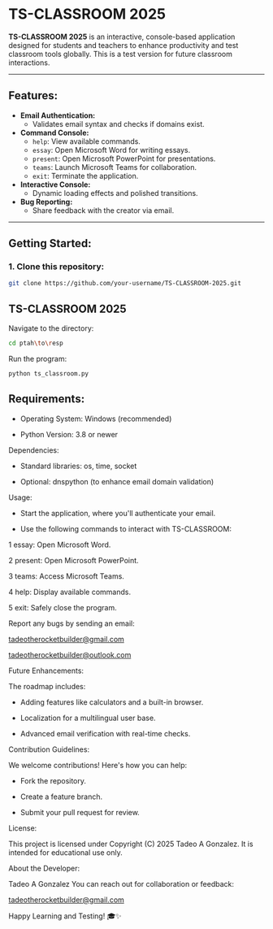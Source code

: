 # TS-CLASSROOM 2025

**TS-CLASSROOM 2025** is an interactive, console-based application designed for students and teachers to enhance productivity and test classroom tools globally. This is a test version for future classroom interactions.

---

## Features:

- **Email Authentication:**
  - Validates email syntax and checks if domains exist.
- **Command Console:**
  - `help`: View available commands.
  - `essay`: Open Microsoft Word for writing essays.
  - `present`: Open Microsoft PowerPoint for presentations.
  - `teams`: Launch Microsoft Teams for collaboration.
  - `exit`: Terminate the application.
- **Interactive Console:**
  - Dynamic loading effects and polished transitions.
- **Bug Reporting:**
  - Share feedback with the creator via email.

---

## Getting Started:

### 1. Clone this repository:

```bash
git clone https://github.com/your-username/TS-CLASSROOM-2025.git
```

## TS-CLASSROOM 2025

Navigate to the directory:

```bash
cd ptah\to\resp
```

Run the program:

```bash
python ts_classroom.py
```

## Requirements:

- Operating System: Windows (recommended)

- Python Version: 3.8 or newer

Dependencies:

- Standard libraries: os, time, socket

- Optional: dnspython (to enhance email domain validation)

Usage:

- Start the application, where you'll authenticate your email.

- Use the following commands to interact with TS-CLASSROOM:

1 essay: Open Microsoft Word.

2 present: Open Microsoft PowerPoint.

3 teams: Access Microsoft Teams.

4 help: Display available commands.

5 exit: Safely close the program.

Report any bugs by sending an email:

[tadeotherocketbuilder@gmail.com](tadeotherocketbuilder@gmail.com)

[tadeotherocketbuilder@outlook.com](tadeotherocketbuilder@outlook.com)

Future Enhancements:

The roadmap includes:

- Adding features like calculators and a built-in browser.

- Localization for a multilingual user base.

- Advanced email verification with real-time checks.

Contribution Guidelines:

We welcome contributions! Here's how you can help:

- Fork the repository.

- Create a feature branch.

- Submit your pull request for review.

License:

This project is licensed under Copyright (C) 2025 Tadeo A Gonzalez. It is intended for educational use only.

About the Developer:

Tadeo A Gonzalez You can reach out for collaboration or feedback:

[tadeotherocketbuilder@gmail.com](tadeotherocketbuilder@gmail.com)

Happy Learning and Testing! 🎓✨
